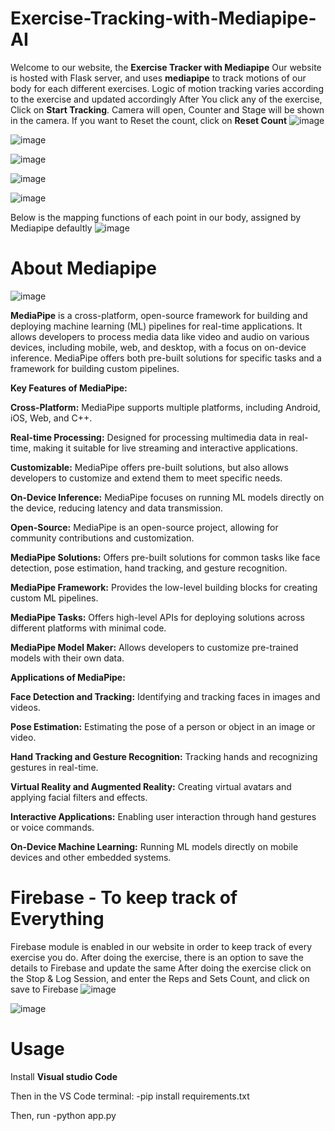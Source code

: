 # Exercise-Tracking-with-Mediapipe-AI
Welcome to our website, the **Exercise Tracker with Mediapipe**
Our website is hosted with Flask server, and uses **mediapipe** to track motions of our body for each different exercises.
Logic of motion tracking varies according to the exercise and updated accordingly
After You click any of the exercise, Click on **Start Tracking**.
Camera will open, Counter and Stage will be shown in the camera.
If you want to Reset the count, click on **Reset Count**
![image](https://github.com/user-attachments/assets/bca45f42-c50e-4ff8-ad81-66db492a45b1)

![image](https://github.com/user-attachments/assets/89b28eae-8a90-4ab1-91a2-190dd7f29aa5)

![image](https://github.com/user-attachments/assets/f4df7ca0-9293-4ec8-b551-8e5bd6bc92ae)

![image](https://github.com/user-attachments/assets/bab1089d-221c-4b57-8ab1-2200b799bc06)

![image](https://github.com/user-attachments/assets/2cbd0966-60e6-4e1a-b665-23fd62ab8bb5)



Below is the mapping functions of each point in our body, assigned by Mediapipe defaultly
![image](https://github.com/user-attachments/assets/f1769703-2937-47fa-823c-ed0e874cc4e7)
# About Mediapipe
![image](https://github.com/user-attachments/assets/2d15be14-be5a-4482-ab41-ace6228b697f)

**MediaPipe** is a cross-platform, open-source framework for building and deploying machine learning (ML) pipelines for real-time applications. It allows developers to process media data like video and audio on various devices, including mobile, web, and desktop, with a focus on on-device inference. MediaPipe offers both pre-built solutions for specific tasks and a framework for building custom pipelines. 

**Key Features of MediaPipe:**

**Cross-Platform:**
MediaPipe supports multiple platforms, including Android, iOS, Web, and C++. 

**Real-time Processing:**
Designed for processing multimedia data in real-time, making it suitable for live streaming and interactive applications. 

**Customizable:**
MediaPipe offers pre-built solutions, but also allows developers to customize and extend them to meet specific needs. 

**On-Device Inference:**
MediaPipe focuses on running ML models directly on the device, reducing latency and data transmission. 

**Open-Source:**
MediaPipe is an open-source project, allowing for community contributions and customization. 

**MediaPipe Solutions:**
Offers pre-built solutions for common tasks like face detection, pose estimation, hand tracking, and gesture recognition. 

**MediaPipe Framework:**
Provides the low-level building blocks for creating custom ML pipelines. 

**MediaPipe Tasks:**
Offers high-level APIs for deploying solutions across different platforms with minimal code. 

**MediaPipe Model Maker:**
Allows developers to customize pre-trained models with their own data. 

**Applications of MediaPipe:**

**Face Detection and Tracking:** Identifying and tracking faces in images and videos. 

**Pose Estimation:** Estimating the pose of a person or object in an image or video. 

**Hand Tracking and Gesture Recognition:** Tracking hands and recognizing gestures in real-time. 

**Virtual Reality and Augmented Reality:** Creating virtual avatars and applying facial filters and effects. 

**Interactive Applications:** Enabling user interaction through hand gestures or voice commands. 

**On-Device Machine Learning:** Running ML models directly on mobile devices and other embedded systems. 

# Firebase - To keep track of Everything
Firebase module is enabled in our website in order to keep track of every exercise you do.
After doing the exercise, there is an option to save the details to Firebase and update the same
After doing the exercise click on the Stop & Log Session, and enter the Reps and Sets Count, and click on save to Firebase
![image](https://github.com/user-attachments/assets/1ff491b1-0a04-4d3f-a646-b15b09d82f1c)

![image](https://github.com/user-attachments/assets/452e40fd-2302-4fc8-993f-671f4f4ab70c)

# Usage
Install **Visual studio Code**

Then in the VS Code terminal:
-pip install requirements.txt

Then,
run -python app.py




